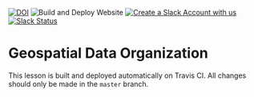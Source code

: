 [![DOI](https://zenodo.org/badge/128227810.svg)](https://zenodo.org/badge/latestdoi/128227810)
![Build and Deploy Website](https://github.com/datacarpentry/organization-geospatial/workflows/Build%20and%20Deploy%20Website/badge.svg)
[![Create a Slack Account with us](https://img.shields.io/badge/Create_Slack_Account-The_Carpentries-071159.svg)](https://swc-slack-invite.herokuapp.com/)
 [![Slack Status](https://img.shields.io/badge/Slack_Channel-dc--geospatial-E01563.svg)](https://swcarpentry.slack.com/messages/C9ME7G5RD)



# Geospatial Data Organization

This lesson is built and deployed automatically on Travis CI. All changes should only be made in the `master` branch.
